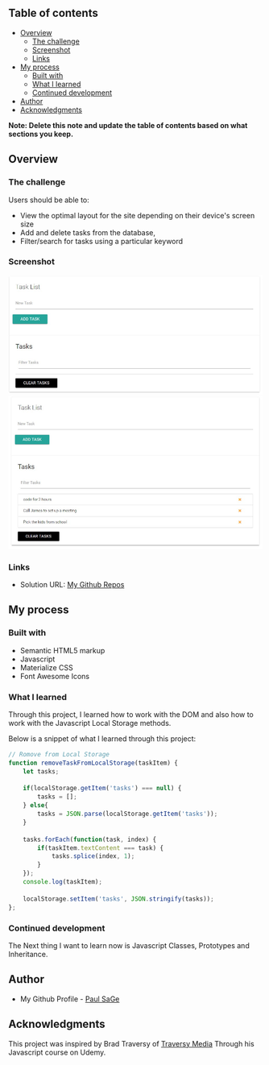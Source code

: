 
## Table of contents

- [Overview](#overview)
  - [The challenge](#the-challenge)
  - [Screenshot](#screenshot)
  - [Links](#links)
- [My process](#my-process)
  - [Built with](#built-with)
  - [What I learned](#what-i-learned)
  - [Continued development](#continued-development)
- [Author](#author)
- [Acknowledgments](#acknowledgments)

**Note: Delete this note and update the table of contents based on what sections you keep.**

## Overview

### The challenge

Users should be able to:

- View the optimal layout for the site depending on their device's screen size
- Add and delete tasks from the database,
- Filter/search for tasks using a particular keyword

### Screenshot

![TODO list with empty list](todo%20list-empty.jpg)
![TODO list with tasks](todo%20list-tasks.jpg)

### Links

- Solution URL: [My Github Repos](https://github.com/SageKyle?tab=repositories)

## My process

### Built with

- Semantic HTML5 markup
- Javascript
- Materialize CSS
- Font Awesome Icons

### What I learned

Through this project, I learned how to work with the DOM and also how to work with the Javascript Local Storage methods.

Below is a snippet of what I learned through this project:

```js
// Romove from Local Storage
function removeTaskFromLocalStorage(taskItem) {
    let tasks;

    if(localStorage.getItem('tasks') === null) {
        tasks = [];
    } else{
        tasks = JSON.parse(localStorage.getItem('tasks'));
    }

    tasks.forEach(function(task, index) {
        if(taskItem.textContent === task) {
            tasks.splice(index, 1);
        }
    });
    console.log(taskItem);

    localStorage.setItem('tasks', JSON.stringify(tasks));
};

```

### Continued development

The Next thing I want to learn now is Javascript Classes, Prototypes and Inheritance.

## Author

- My Github Profile - [Paul SaGe](https://github.com/SageKyle)

## Acknowledgments

This project was inspired by Brad Traversy of [Traversy Media](traversymedia.com) Through his Javascript course on Udemy.
